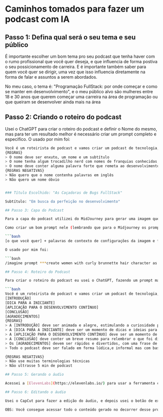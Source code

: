 # Caminhos tomados para fazer um podcast com IA

## Passo 1: Defina qual será o seu tema e seu público

É importante escolher um bom tema pro seu podcast que tenha haver com o rumo profissional que você quer deseja, e que influencia de forma postiva o seu possicionamento de carreira. E é importante também saber para quem você quer se dirigir, uma vez que isso influencia diretamente na forma de falar e assuntos a serem abordados.

No meu caso, o tema é: "Programação FullStack: por onde começar e como se manter em desenvolvimento", e o meu público alvo são mulheres entre 18 e 30 anos que querem começar uma carreira na área de programação ou que queiram se desenvolver ainda mais na área

## Passo 2: Criando o roteiro do podcast

Usei o ChatGPT para criar o roteiro do podcast e definir o Nome do mesmo, mas para ter um resultado melhor é necessário criar um prompt completo e especifíco. O usado por mim foi:

```bash
Você é um roteirista de podcast e vamos criar um podcast de tecnologia, focado em desenvolvimento fullStack e eu gostaria de sua ajuda para criar 5 sugestões de nomes criativos para um podcast sobre programação FullStack, abordando por onde começar e como se manter em desenvolvimento, com temática de soronidade feminista e com trocadilho nerd no nome
{REGRAS}
> O nome deve ser enxuto, um nome e um subtítulo
> O nome tenha algum trocadilho nerd com nomes de franquias conhecidas, como O senhor dos aneis, harry potter, naruto, Demon Slayer, etc.
> O nome deve conter alguma palavra forte que remeta ao desenvolvimento FullStack
{REGRAS NEGATIVAS}
> Não quero que o nome contenha palavras em inglês
> Não quero um nome óbvio


### Título Escolhido: "As Caçadoras de Bugs FullStack"

Subtítulo: "Em busca da perfeição no desenvolvimento"

## Passo 3: Capa do Podcast

Para a capa do podcast utilizei do MidJourney para gerar uma imagem que transmita a energia que desejo passar no podcast.

Como criar um bom prompt nele (lembrando que para o Midjourney os prompts são em inglês):

```bash
[o que você quer] + palavras de contexto de configurações da imagem e filtros + adjetivos da imagem

O usado por mim foi:

```bash
/imagine prompt ***create women with curly brunnette hair character as podcaster fun with michrophone and computer, retro style,isometric,carton style, high resolution, down angle --ar 1:1***

## Passo 4: Roteiro do Podcast

Para criar o roteiro do podcast eu usei o ChatGPT, fazendo um prompt mais completo. Usei o seguinte prompt:

```bash
Você é um roteirista de podcast e vamos criar um podcast de tecnologia, focado em desenvolvimento fullStack e eu gostaria de sua ajuda para criar um roteiro do primeiro episódio para um podcast sobre programação FullStack, chamado "As Caçadoras de Bugs FullStack", abordando por onde começar e como se manter em desenvolvimento, com temática de soronidade feminista. O Modelo do roteiro tem que se dividir na seguintes partes:
[INTRODUÇÃO]
[DICA PARA A INICIANTE]
[APLICAÇÃO PARA O DESENVOLVIMENTO CONTÍNUO]
[CONCLUSÃO]
[AGRADECIMENTOS]
{REGRAS}
> A [INTRODUÇÃO] deve ser animada e alegre, estimulando a curiosidade para ouvir o que está por vir
> A [DICA PARA A INICIANTE] deve ser um momento de dicas e ideias para quem está começando na área conseguir acelerar seu aprendizado e foca-lo em tecnologias eficientes do FullStack
> A [APLICAÇÃO PARA O DESENVOLVIMENTO CONTÍNUO] deve ser um momento de falar sobre as novidades da área FullStack e de dar dicas de projetos e cursos para se manter atualizada na área e melhorar ainda mais sua performace
> A [CONCLUSÃO] deve conter um breve resumo para relembrar o que foi dito anteriormente e garantir que o conteúdo foi aprendido
> Os [AGRADECIMENTOS] devem ser rápidos e divertidos, com uma frase de efeito no final que remete ao nome do podcast
> Todo o podcast deve ser falado em forma lúdica,e informal mas com bastante propriedade.

{REGRAS NEGATIVAS}
> Não use muitas terminologias técnicas
> Não ultrasse 5 min de podcast 

## Passo 5: Gerando o áudio

Acessei a [ElevenLabs](https://elevenlabs.io/) para usar a ferramenta como gerador de audio. Você faz uma conta gratis, ganha alguns créditos e usa eles para colar o roteiro escrito no item anterior, escolher uma voz e pedir para gerar um áudio.

## Passo 6: Editando o áudio

Usei o CapCut para fazer a edição do áudio, e depois usei o botão de exportar para salvar o resultado. Como usei o CapCut Web não tinha opção de exportar como MP3 e por isso exportei como MP4 e MOV e coloquei a nossa capa como símbolo.

OBS: Você consegue acessar todo o conteúdo gerado no decorrer desse projeto na pasta Material Produzido